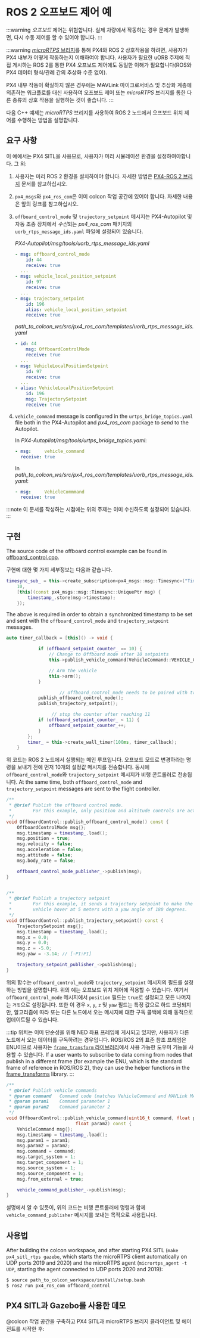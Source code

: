 # ROS 2 오프보드 제어 예

:::warning
*오프보드* 제어는 위험합니다. 실제 차량에서 작동하는 경우 문제가 발생하면, 다시 수동 제어를 할 수 있어야 합니다.
:::

:::warning
[*microRTPS* 브리지](../middleware/micrortps.md)를 통해 PX4와 ROS 2 상호작용을 하려면, 사용자가 PX4 내부가 어떻게 작동하는지 이해하여야 합니다. 사용자가 필요한 uORB 주제에 직접 게시하는 ROS 2를 통한 PX4 오프보드 제어에도 동일한 이해가 필요합니다(ROS와 PX4 데이터 형식/관례 간의 추상화 수준 없이).

PX4 내부 작동이 확실하지 않은 경우에는 MAVLink 마이크로서비스 및 추상화 계층에 의존하는 워크플로를 대신 사용하여 오프보드 제어 또는 *microRTPS* 브리지를 통한 다른 종류의 상호 작용을 실행하는 것이 좋습니다.
:::

다음 C++ 예제는 *microRTPS* 브리지를 사용하여 ROS 2 노드에서 오프보드 위치 제어를 수행하는 방법을 설명합니다.

## 요구 사항

이 예에서는 PX4 SITL을 사용므로, 사용자가 미리 시뮬레이션 환경을 설정하여야합니다. 그 외:

1. 사용자는 미리 ROS 2 환경을 설치하여야 합니다. 자세한 방법은 [PX4-ROS 2 브리지](../ros/ros2_comm.md) 문서를 참고하십시오.
1. `px4_msgs`와 `px4_ros_com`은 이미 colcon 작업 공간에 있어야 합니다. 자세한 내용은 앞의 링크를 참고하십시오.
1. `offboard_control_mode` 및 `trajectory_setpoint` 메시지는 PX4-Autopilot 및  자동 조종 장치에서 *수신*되는 *px4_ros_com* 패키지의 `uorb_rtps_message_ids.yaml` 파일에 설정되어 있습니다.

   *PX4-Autopilot/msg/tools/uorb_rtps_message_ids.yaml*
   ```yaml
   - msg: offboard_control_mode
       id: 44
       receive: true
     ...
   - msg: vehicle_local_position_setpoint
       id: 97
       receive: true
     ...
   - msg: trajectory_setpoint
       id: 196
       alias: vehicle_local_position_setpoint
       receive: true
   ```

   *path_to_colcon_ws/src/px4_ros_com/templates/uorb_rtps_message_ids.yaml*
   ```yaml
   - id: 44
       msg: OffboardControlMode
       receive: true
     ...
   - msg: VehicleLocalPositionSetpoint
       id: 97
       receive: true
     ...
   - alias: VehicleLocalPositionSetpoint
       id: 196
       msg: TrajectorySetpoint
       receive: true
   ```
 1. `vehicle_command` message is configured in the `urtps_bridge_topics.yaml` file both in the PX4-Autopilot and *px4_ros_com* package to *send* to the Autopilot.

    In *PX4-Autopilot/msg/tools/urtps_bridge_topics.yaml*:
    ```yaml
    - msg:     vehicle_command
      receive: true
    ```

    In *path_to_colcon_ws/src/px4_ros_com/templates/uorb_rtps_message_ids.yaml*:
    ```yaml
    - msg:     VehicleCommmand
      receive: true
    ```

   :::note
이 문서를 작성하는 시점에는 위의 주제는 이미 수신하도록 설정되어 있습니다.
:::

## 구현

The source code of the offboard control example can be found in [offboard_control.cpp](https://github.com/PX4/px4_ros_com/blob/main/src/examples/offboard/offboard_control.cpp).

구현에 대한 몇 가지 세부정보는 다음과 같습니다.

```cpp
timesync_sub_ = this->create_subscription<px4_msgs::msg::Timesync>("Timesync_PubSubTopic",
    10,
    [this](const px4_msgs::msg::Timesync::UniquePtr msg) {
        timestamp_.store(msg->timestamp);
    });
```

The above is required in order to obtain a synchronized timestamp to be set and sent with the `offboard_control_mode` and `trajectory_setpoint` messages.

```cpp
auto timer_callback = [this]() -> void {

            if (offboard_setpoint_counter_ == 10) {
                // Change to Offboard mode after 10 setpoints
                this->publish_vehicle_command(VehicleCommand::VEHICLE_CMD_DO_SET_MODE, 1, 6);

                // Arm the vehicle
                this->arm();
            }

                    // offboard_control_mode needs to be paired with trajectory_setpoint
            publish_offboard_control_mode();
            publish_trajectory_setpoint();

                 // stop the counter after reaching 11
            if (offboard_setpoint_counter_ < 11) {
                offboard_setpoint_counter_++;
            }
        };
        timer_ = this->create_wall_timer(100ms, timer_callback);
    }
```

위 코드는 ROS 2 노드에서 실행되는 메인 루프입니다. 오프보드 모드로 변경하라는 명령을 보내기 전에 먼저 10개의 설정값 메시지를 전송합니다. 동시에 `offboard_control_mode`와 `trajectory_setpoint` 메시지가 비행 콘트롤러로 전송됩니다. At the same time, both `offboard_control_mode` and `trajectory_setpoint` messages are sent to the flight controller.

```cpp
/**
 * @brief Publish the offboard control mode.
 *        For this example, only position and altitude controls are active.
 */
void OffboardControl::publish_offboard_control_mode() const {
    OffboardControlMode msg{};
    msg.timestamp = timestamp_.load();
    msg.position = true;
    msg.velocity = false;
    msg.acceleration = false;
    msg.attitude = false;
    msg.body_rate = false;

    offboard_control_mode_publisher_->publish(msg);
}


/**
 * @brief Publish a trajectory setpoint
 *        For this example, it sends a trajectory setpoint to make the
 *        vehicle hover at 5 meters with a yaw angle of 180 degrees.
 */
void OffboardControl::publish_trajectory_setpoint() const {
    TrajectorySetpoint msg{};
    msg.timestamp = timestamp_.load();
    msg.x = 0.0;
    msg.y = 0.0;
    msg.z = -5.0;
    msg.yaw = -3.14; // [-PI:PI]

    trajectory_setpoint_publisher_->publish(msg);
}
```

위의 함수는 `offboard_control_mode`와 `trajectory_setpoint` 메시지의 필드를 설정하는 방법을 설명합니다. 위의 예는 오프보드 위치 제어에 적용할 수 있습니다. 여기서 `offboard_control_mode` 메시지에서 `position` 필드는 `true`로 설정되고 모든 나머지는 `거짓`으로 설정됩니다. 또한 이 경우 `x`, `y`, `z` 및 `yaw` 필드는 특정 값으로 하드 코딩되지만, 알고리즘에 따라 또는 다른 노드에서 오는 메시지에 대한 구독 콜백에 의해 동적으로 업데이트될 수 있습니다.

:::tip
위치는 이미 단순성을 위해 NED 좌표 프레임에 게시되고 있지만, 사용자가 다른 노드에서 오는 데이터를 구독하려는 경우입니다. ROS/ROS 2의 표준 참조 프레임은 ENU이므로 사용자는 [`frame_transform` 라이브러리](https://github.com/PX4/px4_ros_com/blob/master/src/lib/frame_transforms.cpp)에서 사용 가능한 도우미 기능을 사용할 수 있습니다. If a user wants to subscribe to data coming from nodes that publish in a different frame (for example the ENU, which is the standard frame of reference in ROS/ROS 2), they can use the helper functions in the [frame_transforms](https://github.com/PX4/px4_ros_com/blob/main/src/lib/frame_transforms.cpp) library.
:::

```cpp
/**
 * @brief Publish vehicle commands
 * @param command   Command code (matches VehicleCommand and MAVLink MAV_CMD codes)
 * @param param1    Command parameter 1
 * @param param2    Command parameter 2
 */
void OffboardControl::publish_vehicle_command(uint16_t command, float param1,
                          float param2) const {
    VehicleCommand msg{};
    msg.timestamp = timestamp_.load();
    msg.param1 = param1;
    msg.param2 = param2;
    msg.command = command;
    msg.target_system = 1;
    msg.target_component = 1;
    msg.source_system = 1;
    msg.source_component = 1;
    msg.from_external = true;

    vehicle_command_publisher_->publish(msg);
}
```

설명에서 알 수 있듯이, 위의 코드는 비행 콘트롤러에 명령과 함께 `vehicle_command_publisher` 메시지를 보내는 목적으로 사용됩니다.

## 사용법

After building the colcon workspace, and after starting PX4 SITL (`make px4_sitl_rtps gazebo`, which starts the microRTPS client automatically on UDP ports 2019 and 2020) and the microRTPS agent (`micrortps_agent -t UDP`, starting the agent connected to UDP ports 2020 and 2019):

```sh
$ source path_to_colcon_workspace/install/setup.bash
$ ros2 run px4_ros_com offboard_control
```

## PX4 SITL과 Gazebo를 사용한 데모

@colcon 작업 공간을 구축하고 PX4 SITL과 microRTPS 브리지 클라이언트 및 에이전트를 시작한 후:
